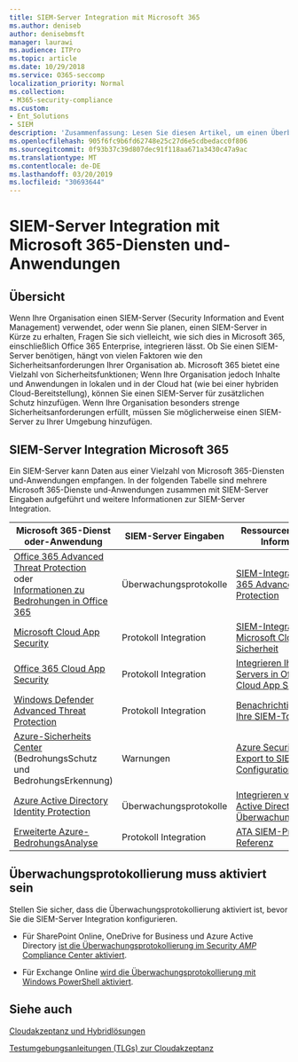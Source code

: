 ```yaml
---
title: SIEM-Server Integration mit Microsoft 365
ms.author: deniseb
author: denisebmsft
manager: laurawi
ms.audience: ITPro
ms.topic: article
ms.date: 10/29/2018
ms.service: O365-seccomp
localization_priority: Normal
ms.collection:
- M365-security-compliance
ms.custom:
- Ent_Solutions
- SIEM
description: 'Zusammenfassung: Lesen Sie diesen Artikel, um einen Überblick über die SIEM-Server Integration mit Microsoft 365 zu erhalten.'
ms.openlocfilehash: 905f6fc9b6fd62748e25c27d6e5cdbedacc0f806
ms.sourcegitcommit: 0f93b37c39d807dec91f118aa671a3430c47a9ac
ms.translationtype: MT
ms.contentlocale: de-DE
ms.lasthandoff: 03/20/2019
ms.locfileid: "30693644"
---
```

# <a name="siem-server-integration-with-microsoft-365-services-and-applications"></a>SIEM-Server Integration mit Microsoft 365-Diensten und-Anwendungen

## <a name="overview"></a>Übersicht

Wenn Ihre Organisation einen SIEM-Server (Security Information and Event Management) verwendet, oder wenn Sie planen, einen SIEM-Server in Kürze zu erhalten, Fragen Sie sich vielleicht, wie sich dies in Microsoft 365, einschließlich Office 365 Enterprise, integrieren lässt. Ob Sie einen SIEM-Server benötigen, hängt von vielen Faktoren wie den Sicherheitsanforderungen Ihrer Organisation ab. Microsoft 365 bietet eine Vielzahl von Sicherheitsfunktionen; Wenn Ihre Organisation jedoch Inhalte und Anwendungen in lokalen und in der Cloud hat (wie bei einer hybriden Cloud-Bereitstellung), können Sie einen SIEM-Server für zusätzlichen Schutz hinzufügen. Wenn Ihre Organisation besonders strenge Sicherheitsanforderungen erfüllt, müssen Sie möglicherweise einen SIEM-Server zu Ihrer Umgebung hinzufügen.

## <a name="siem-server-integration-microsoft-365"></a>SIEM-Server Integration Microsoft 365

Ein SIEM-Server kann Daten aus einer Vielzahl von Microsoft 365-Diensten und-Anwendungen empfangen. In der folgenden Tabelle sind mehrere Microsoft 365-Dienste und-Anwendungen zusammen mit SIEM-Server Eingaben aufgeführt und weitere Informationen zur SIEM-Server Integration. 

| Microsoft 365-Dienst oder-Anwendung | SIEM-Server Eingaben | Ressourcen für weitere Informationen |
| --- | --- | --- |
| [Office 365 Advanced Threat Protection](office-365-atp.md) <br/>   oder   <br/>[Informationen zu Bedrohungen in Office 365](office-365-ti.md) | Überwachungsprotokolle | [SIEM-Integration in Office 365 Advanced Threat Protection](siem-integration-with-office-365-ti.md) |
| [Microsoft Cloud App Security](https://docs.microsoft.com/cloud-app-security/what-is-cloud-app-security) | Protokoll Integration | [SIEM-Integration in Microsoft Cloud-App-Sicherheit](https://docs.microsoft.com/cloud-app-security/siem) |
| [Office 365 Cloud App Security](office-365-cas-overview.md) | Protokoll Integration | [Integrieren Ihres SIEM-Servers in Office 365 Cloud App Security](integrate-your-siem-server-with-office-365-cas.md) |
| [Windows Defender Advanced Threat Protection](https://docs.microsoft.com/windows/security/threat-protection/) | Protokoll Integration | [Benachrichtigungen an Ihre SIEM-Tools](https://docs.microsoft.com/windows/security/threat-protection/windows-defender-atp/configure-siem-windows-defender-advanced-threat-protection) |
| [Azure-Sicherheits Center](https://docs.microsoft.com/azure/security-center/security-center-intro) (BedrohungsSchutz und BedrohungsErkennung) | Warnungen | [Azure Security Data Export to SIEM-Pipeline Configuration-Preview](https://docs.microsoft.com/azure/security-center/security-center-export-data-to-siem) |
| [Azure Active Directory Identity Protection](https://docs.microsoft.com/azure/active-directory/identity-protection/overview) | Überwachungsprotokolle | [Integrieren von Azure Active Directory-Überwachungsprotokollen](https://docs.microsoft.com/azure/security/security-azure-log-integration-ad) |
| [Erweiterte Azure-BedrohungsAnalyse](https://docs.microsoft.com/azure/security/azure-threat-detection) | Protokoll Integration | [ATA SIEM-Protokoll Referenz](https://docs.microsoft.com/advanced-threat-analytics/cef-format-sa) |

## <a name="audit-logging-must-be-turned-on"></a>Überwachungsprotokollierung muss aktiviert sein

Stellen Sie sicher, dass die Überwachungsprotokollierung aktiviert ist, bevor Sie die SIEM-Server Integration konfigurieren. 

- Für SharePoint Online, OneDrive for Business und Azure Active Directory [ist die Überwachungsprotokollierung im Security _AMP_ Compliance Center aktiviert](https://docs.microsoft.com/office365/securitycompliance/turn-audit-log-search-on-or-off).

- Für Exchange Online [wird die Überwachungsprotokollierung mit Windows PowerShell aktiviert](https://docs.microsoft.com/office365/securitycompliance/enable-mailbox-auditing).
 
## <a name="see-also"></a>Siehe auch

[Cloudakzeptanz und Hybridlösungen](https://docs.microsoft.com/office365/enterprise/cloud-adoption-and-hybrid-solutions)
  
[Testumgebungsanleitungen (TLGs) zur Cloudakzeptanz](https://docs.microsoft.com/office365/enterprise/cloud-adoption-test-lab-guides-tlgs)


